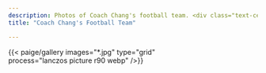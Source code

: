 ```yaml
---
description: Photos of Coach Chang's football team. <div class="text-center">{{< paige/image link=/gallery/coach/ height="20rem" alt="Coach Chang's football team" src="changkids.jpg"    >}}</div>
title: "Coach Chang's Football Team"

---
```


{{< paige/gallery
     images="*.jpg" 
     type="grid"  
     process="lanczos picture r90 webp"
     />}}
